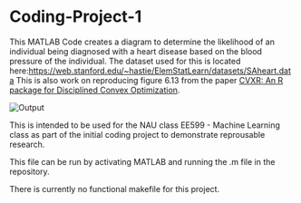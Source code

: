 # Coding-Project-1

This MATLAB Code creates a diagram to determine the likelihood of an individual being diagnosed with a heart disease based on the blood pressure of the individual. The dataset used for this is located here:https://web.stanford.edu/~hastie/ElemStatLearn/datasets/SAheart.data 
This is also work on reproducing figure 6.13 from the paper [CVXR: An R package for Disciplined Convex Optimization](https://web.stanford.edu/~boyd/papers/pdf/cvxr_paper.pdf).

![Output]()

This is intended to be used for the NAU class EE599 - Machine Learning class as part of the initial coding project to demonstrate reprousable research.


This file can be run by activating MATLAB and running the .m file in the repository.

There is currently no functional makefile for this project.

